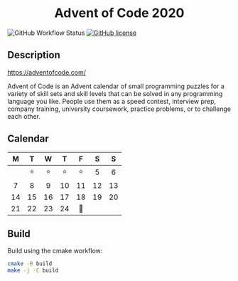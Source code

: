 <div align="center">    

# Advent of Code 2020

</div>

![GitHub Workflow Status](https://img.shields.io/github/workflow/status/lento234/advent2020/CMake)
[![GitHub license](https://img.shields.io/github/license/lento234/advent2020?color=blue)](https://github.com/lento234/advent2020/blob/main/LICENSE)

## Description

https://adventofcode.com/

Advent of Code is an Advent calendar of small programming puzzles for a variety of skill sets and skill levels that can be solved in any programming language you like. People use them as a speed contest, interview prep, company training, university coursework, practice problems, or to challenge each other. 

## Calendar

|  M |  T |  W |  T |  F |  S |  S |
|:--:|:--:|:--:|:--:|:--:|:--:|:--:|
|    | ⭐ | ⭐ | ⭐ | ⭐ |  5 |  6 |
|  7 |  8 |  9 | 10 | 11 | 12 | 13 |
| 14 | 15 | 16 | 17 | 18 | 19 | 20 |
| 21 | 22 | 23 | 24 | 🎁 |    |    |

## Build

Build using the cmake workflow:

```bash
cmake -B build
make -j -C build
```
